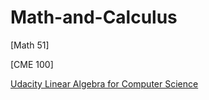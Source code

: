 # Math-and-Calculus
[Math 51]

[CME 100]

[Udacity Linear Algebra for Computer Science](https://classroom.udacity.com/courses/ud953/lessons/4943000028/concepts/45834932530923)
